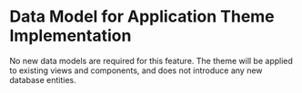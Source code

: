 # Data Model for Application Theme Implementation

No new data models are required for this feature. The theme will be applied to existing views and components, and does not introduce any new database entities.
